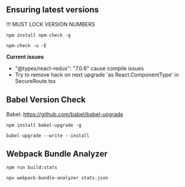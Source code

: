 ## Ensuring latest versions

!!! MUST LOCK VERSION NUMBERS

`npm install npm-check -g`

`npm-check -u -E`

**Current issues**

-   "@types/react-redux": "7.0.6" cause compile issues
-   Try to remove hack on next upgrade 'as React.ComponentType' in SecureRoute.tsx

## Babel Version Check

Babel: https://github.com/babel/babel-upgrade

`npm install babel-upgrade -g`

`babel-upgrade --write --install`

## Webpack Bundle Analyzer

`npm run build:stats`

`npx webpack-bundle-analyzer stats.json`
